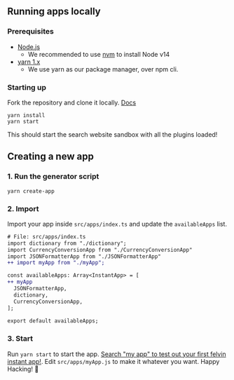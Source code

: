 ## Running apps locally

### Prerequisites

- [Node.js](https://nodejs.org/en/)
  - We recommended to use [nvm](https://github.com/nvm-sh/nvm) to install Node v14
- [yarn 1.x](https://classic.yarnpkg.com/en/docs/install)
  - We use yarn as our package manager, over npm cli.

### Starting up

Fork the repository and clone it locally. [Docs](https://docs.github.com/en/get-started/quickstart/fork-a-repo)

```
yarn install
yarn start
```

This should start the search website sandbox with all the plugins loaded!

## Creating a new app

### 1. Run the generator script
`yarn create-app`

### 2. Import

Import your app inside `src/apps/index.ts` and update the `availableApps` list.

```diff
# File: src/apps/index.ts
import dictionary from "./dictionary";
import CurrencyConversionApp from "./CurrencyConversionApp"
import JSONFormatterApp from "./JSONFormatterApp"
++ import myApp from "./myApp";

const availableApps: Array<InstantApp> = [
++ myApp
  JSONFormatterApp,
  dictionary,
  CurrencyConversionApp,
];

export default availableApps;
```

### 3. Start

Run `yarn start` to start the app. [Search "my app" to test out your first felvin instant app!](http://localhost:3000/search?q=my%20app).
Edit `src/apps/myApp.js` to make it whatever you want. Happy Hacking! 🚀

<!-- Note: Maybe restart isn't needed because of hot reloading. To be verified. -->
